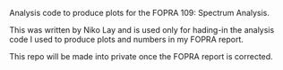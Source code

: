 Analysis code to produce plots for the FOPRA 109: Spectrum Analysis.

This was written by Niko Lay and is used only for hading-in the analysis code I used to produce plots and numbers in my FOPRA report.

This repo will be made into private once the FOPRA report is corrected.

